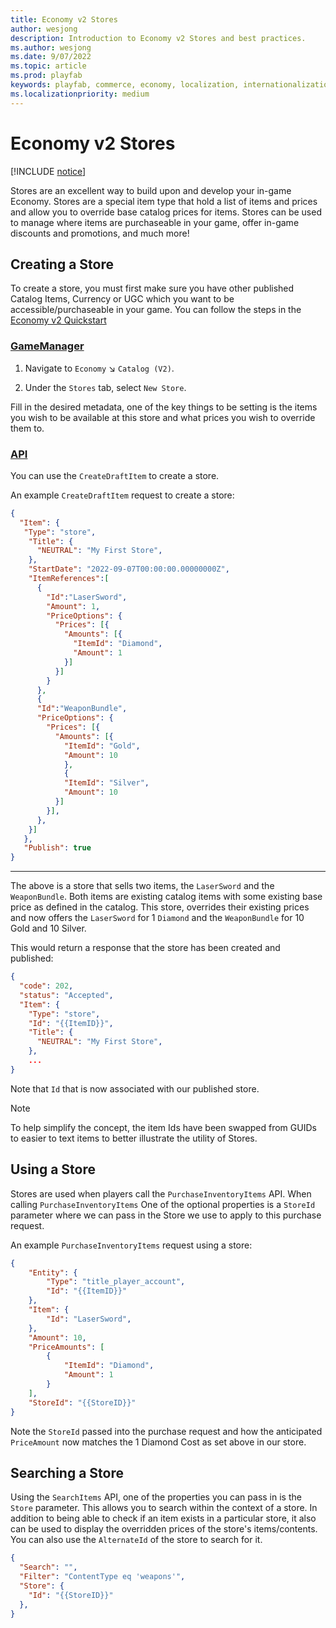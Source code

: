 ```yaml
---
title: Economy v2 Stores
author: wesjong
description: Introduction to Economy v2 Stores and best practices.
ms.author: wesjong
ms.date: 9/07/2022
ms.topic: article
ms.prod: playfab
keywords: playfab, commerce, economy, localization, internationalization, i8n
ms.localizationpriority: medium
---
```


# Economy v2 Stores

[!INCLUDE [notice](../../includes/_economy-release.md)]

Stores are an excellent way to build upon and develop your in-game Economy. Stores are a special item type that hold a list of items and prices and allow you to override base catalog prices for items. Stores can be used to manage where items are purchaseable in your game, offer in-game discounts and promotions, and much more!

## Creating a Store

To create a store, you must first make sure you have other published Catalog Items, Currency or UGC which you want to be accessible/purchaseable in your game. You can follow the steps in the [Economy v2 Quickstart](quickstart.md#step-3---publish-an-item-to-the-catalog)

### [GameManager](#tab/creating-store-game-manager)

1. Navigate to `Economy` ↘️ `Catalog (V2)`.

2. Under the `Stores` tab, select `New Store`.

Fill in the desired metadata, one of the key things to be setting is the items you wish to be available at this store and what prices you wish to override them to.

### [API](#tab/creating-store-api)

You can use the `CreateDraftItem` to create a store.

An example `CreateDraftItem` request to create a store:

```json
{
  "Item": {
   "Type": "store",
    "Title": {
      "NEUTRAL": "My First Store",
    },
    "StartDate": "2022-09-07T00:00:00.00000000Z",
    "ItemReferences":[
      {
        "Id":"LaserSword",
        "Amount": 1,
        "PriceOptions": {
          "Prices": [{
            "Amounts": [{
              "ItemId": "Diamond",
              "Amount": 1
            }]
          }]
        }
      },
      {
      "Id":"WeaponBundle",
      "PriceOptions": {
        "Prices": [{
          "Amounts": [{
            "ItemId": "Gold",
            "Amount": 10
            },
            {
            "ItemId": "Silver",
            "Amount": 10
          }]
        }],
      },
    }]
   },
   "Publish": true
}
```

***

The above is a store that sells two items, the `LaserSword` and the `WeaponBundle`. Both items are existing catalog items with some existing base price as defined in the catalog. This store, overrides their existing prices and now offers the `LaserSword` for 1 `Diamond` and the `WeaponBundle` for 10 Gold and 10 Silver.

This would return a response that the store has been created and published:

```json
{
  "code": 202,
  "status": "Accepted",
  "Item": {
    "Type": "store",
    "Id": "{{ItemID}}", 
    "Title": {
      "NEUTRAL": "My First Store",
    },
    ...
}
```

Note that `Id` that is now associated with our published store.

> [!NOTE]
> To help simplify the concept, the item Ids have been swapped from GUIDs to easier to text items to better illustrate the utility of Stores.

## Using a Store

Stores are used when players call the `PurchaseInventoryItems` API. When calling `PurchaseInventoryItems` One of the optional properties is a `StoreId` parameter where we can pass in the Store we use to apply to this purchase request.

An example `PurchaseInventoryItems` request using a store:

```json
{
    "Entity": {
        "Type": "title_player_account",
        "Id": "{{ItemID}}"
    },
    "Item": {
        "Id": "LaserSword",
    },
    "Amount": 10,
    "PriceAmounts": [
        {
            "ItemId": "Diamond",
            "Amount": 1
        }
    ],
    "StoreId": "{{StoreID}}"
}
```

Note the `StoreId` passed into the purchase request and how the anticipated `PriceAmount` now matches the 1 Diamond Cost as set above in our store.

## Searching a Store

Using the `SearchItems` API, one of the properties you can pass in is the `Store` parameter. This allows you to search within the context of a store. In addition to being able to check if an item exists in a particular store, it also can be used to display the overridden prices of the store's items/contents. You can also use the `AlternateId` of the store to search for it.

```json
{
  "Search": "",
  "Filter": "ContentType eq 'weapons'",
  "Store": {
    "Id": "{{StoreID}}"
  },
}
```
